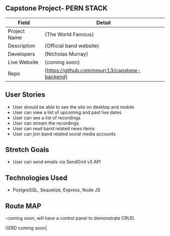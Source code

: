 ## Capstone Project- PERN STACK

| Field | Detail |
|-------|--------|
| Project Name | {The World Famous}|
| Description | {Official band website} |
| Developers | {Nicholas Murray} |
| Live Website | {coming soon} |
| Repo | {https://github.com/nmurr13/capstone-backend} |


## User Stories

- User should be able to see the site on desktop and mobile
- User can view a list of upcoming and past live dates
- User can see a list of recordings
- User can stream the recordings
- User can read band related news items
- User can join band related social media accounts 

## Stretch Goals

- User can send emails via SendGrid v3 API

## Technologies Used 

- PostgreSQL, Sequelize, Express, Node JS

## Route MAP
-coming soon, will have a control panel to demonstrate CRUD. 

![ERD coming soon]
